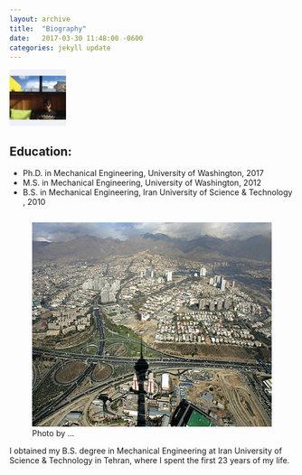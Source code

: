 ```yaml
---
layout: archive
title:  "Biography"
date:   2017-03-30 11:48:00 -0600
categories: jekyll update
---
```

<img src="/assets/images/FB-profie.jpg" alt="Profile Picture" style="width:100px;height:100px;">

## Education:
- Ph.D. in Mechanical Engineering, University of Washington, 2017
- M.S. in Mechanical Engineering, University of Washington, 2012
- B.S. in Mechanical Engineering, Iran University of Science & Technology , 2010

<div>
    <p style="float: right;">
    <figure style="float:right;">
    <img alt="Tehran image"
    src="/assets/images/Tehran-kaveh.png"
    width="564" height="362"/>
    <figcaption>Photo by ...</figcaption>
    </figure>
    </p>
    <br>
    <p>I obtained my B.S. degree in Mechanical Engineering at Iran University of Science & Technology in Tehran, where I spent the first 23 years of my life.</p>
</div>
